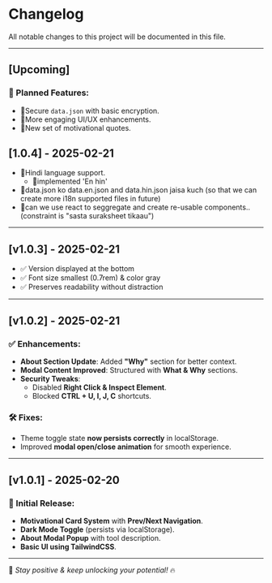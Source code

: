 # Changelog

All notable changes to this project will be documented in this file.

---

## [Upcoming]
### 🔹 Planned Features:

- 🎯Secure `data.json` with basic encryption.
- 🎯More engaging UI/UX enhancements.
- 🎯New set of motivational quotes.

## [1.0.4] - 2025-02-21
- 🎯Hindi language support.
  - 🎯implemented 'En hin'
- 🎯data.json ko data.en.json and data.hin.json jaisa kuch (so that we can create more i18n supported files in future)
- 🎯can we use react to seggregate and create re-usable components.. (constraint is "sasta suraksheet tikaau")

---
## [v1.0.3] - 2025-02-21
- ✅ Version displayed at the bottom
- ✅ Font size smallest (0.7rem) & color gray
- ✅ Preserves readability without distraction
---

## [v1.0.2] - 2025-02-21
### ✅ Enhancements:
- **About Section Update**: Added **"Why"** section for better context.
- **Modal Content Improved**: Structured with **What & Why** sections.
- **Security Tweaks**:
  - Disabled **Right Click & Inspect Element**.
  - Blocked **CTRL + U, I, J, C** shortcuts.

### 🛠 Fixes:
- Theme toggle state **now persists correctly** in localStorage.
- Improved **modal open/close animation** for smooth experience.

---

## [v1.0.1] - 2025-02-20
### 🎉 Initial Release:
- **Motivational Card System** with **Prev/Next Navigation**.
- **Dark Mode Toggle** (persists via localStorage).
- **About Modal Popup** with tool description.
- **Basic UI using TailwindCSS**.

---

🚀 *Stay positive & keep unlocking your potential!* 🔥
